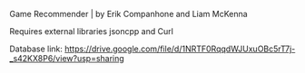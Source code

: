 Game Recommender | by Erik Companhone and Liam McKenna


Requires external libraries jsoncpp and Curl

Database link: https://drive.google.com/file/d/1NRTF0RqqdWJUxuOBc5rT7j-_s42KX8P6/view?usp=sharing
